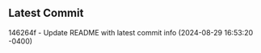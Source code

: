
## Latest Commit
146264f - Update README with latest commit info (2024-08-29 16:53:20 -0400) <Yunxi-Zhou>
